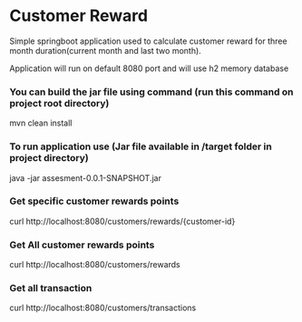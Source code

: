 # Customer Reward
Simple springboot application used to calculate customer reward for three month duration(current month and last two month).

Application will run on default 8080 port and will use h2 memory database  

### You can build the jar file using command (run this command on project root directory)
mvn clean install

### To run application use (Jar file available in /target folder in project directory)
java -jar assesment-0.0.1-SNAPSHOT.jar

### Get specific customer rewards points
curl http://localhost:8080/customers/rewards/{customer-id}

### Get All customer rewards points
curl http://localhost:8080/customers/rewards

### Get all transaction
curl http://localhost:8080/customers/transactions
